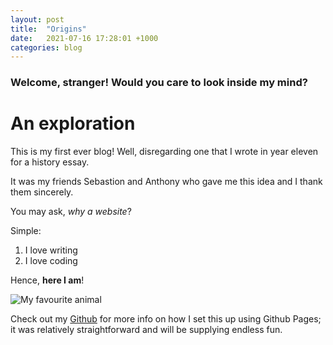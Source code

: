 ```yaml
---
layout: post
title:  "Origins"
date:   2021-07-16 17:28:01 +1000
categories: blog
---
```

### Welcome, stranger! Would you care to look inside my mind?

# An exploration
This is my first ever blog! Well, disregarding one that I wrote in year eleven for a history essay.



It was my friends Sebastion and Anthony who gave me this idea and I thank them sincerely.



You may ask, *why a website*?

Simple:
1. I love writing
2. I love coding

Hence, **here I am**!

![My favourite animal](https://www.australiangeographic.com.au/wp-content/uploads/2018/06/Pygmy-Possum_Amanda-McLean-Copy-1.jpg)


Check out my [Github][github-page] for more info on how I set this up using Github Pages; it was relatively straightforward and will be supplying endless fun.

[github-page]: https://github.com/peter-mcnair